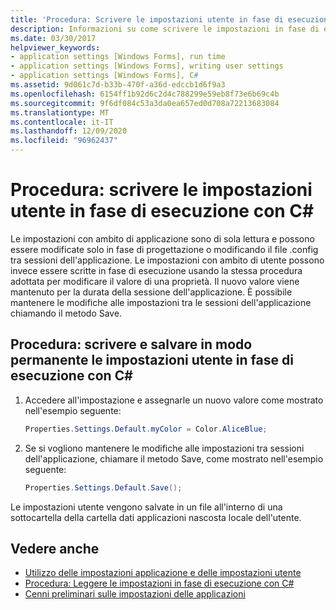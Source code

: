 ```yaml
---
title: 'Procedura: Scrivere le impostazioni utente in fase di esecuzione con C#'
description: Informazioni su come scrivere le impostazioni in fase di esecuzione con C# salvando in modo permanente le modifiche apportate alle impostazioni tra sessioni dell'applicazione chiamando il metodo Save.
ms.date: 03/30/2017
helpviewer_keywords:
- application settings [Windows Forms], run time
- application settings [Windows Forms], writing user settings
- application settings [Windows Forms], C#
ms.assetid: 9d061c7d-b33b-470f-a36d-edccb1d6f9a3
ms.openlocfilehash: 6154ff1b92d6c2d4c788299e59eb8f73e6b69c4b
ms.sourcegitcommit: 9f6df084c53a3da0ea657ed0d708a72213683084
ms.translationtype: MT
ms.contentlocale: it-IT
ms.lasthandoff: 12/09/2020
ms.locfileid: "96962437"
---
```

# <a name="how-to-write-user-settings-at-run-time-with-c"></a>Procedura: scrivere le impostazioni utente in fase di esecuzione con C\#

Le impostazioni con ambito di applicazione sono di sola lettura e possono essere modificate solo in fase di progettazione o modificando il file .config tra sessioni dell'applicazione. Le impostazioni con ambito di utente possono invece essere scritte in fase di esecuzione usando la stessa procedura adottata per modificare il valore di una proprietà. Il nuovo valore viene mantenuto per la durata della sessione dell'applicazione. È possibile mantenere le modifiche alle impostazioni tra le sessioni dell'applicazione chiamando il metodo Save.  
  
## <a name="how-to-write-and-persist-user-settings-at-run-time-with-c"></a>Procedura: scrivere e salvare in modo permanente le impostazioni utente in fase di esecuzione con C\#
  
1. Accedere all'impostazione e assegnarle un nuovo valore come mostrato nell'esempio seguente:  
  
   ```csharp
   Properties.Settings.Default.myColor = Color.AliceBlue;  
   ```  
  
2. Se si vogliono mantenere le modifiche alle impostazioni tra sessioni dell'applicazione, chiamare il metodo Save, come mostrato nell'esempio seguente:  
  
    ```csharp
    Properties.Settings.Default.Save();  
    ```  
  
Le impostazioni utente vengono salvate in un file all'interno di una sottocartella della cartella dati applicazioni nascosta locale dell'utente.  
  
## <a name="see-also"></a>Vedere anche

- [Utilizzo delle impostazioni applicazione e delle impostazioni utente](using-application-settings-and-user-settings.md)
- [Procedura: Leggere le impostazioni in fase di esecuzione con C#](how-to-read-settings-at-run-time-with-csharp.md)
- [Cenni preliminari sulle impostazioni delle applicazioni](application-settings-overview.md)
